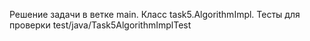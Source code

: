 Решение задачи в ветке main. Класс task5.AlgorithmImpl. 
Тесты для проверки test/java/Task5AlgorithmImplTest
